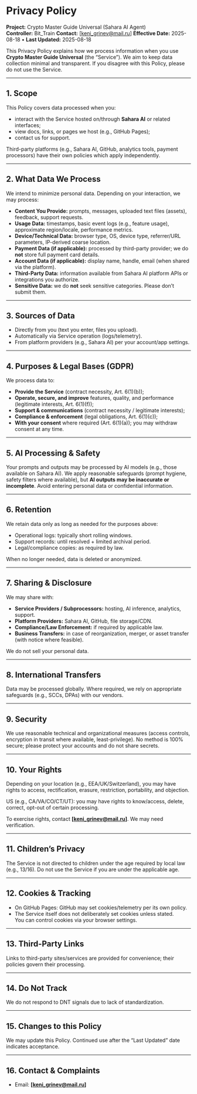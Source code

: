 # Privacy Policy

**Project:** Crypto Master Guide Universal (Sahara AI Agent)  
**Controller:** Bit_Train
**Contact:** [keni_grinev@mail.ru]
**Effective Date:** 2025-08-18 • **Last Updated:** 2025-08-18

This Privacy Policy explains how we process information when you use **Crypto Master Guide Universal** (the “Service”). We aim to keep data collection minimal and transparent. If you disagree with this Policy, please do not use the Service.

---

## 1. Scope
This Policy covers data processed when you:
- interact with the Service hosted on/through **Sahara AI** or related interfaces;
- view docs, links, or pages we host (e.g., GitHub Pages);
- contact us for support.

Third-party platforms (e.g., Sahara AI, GitHub, analytics tools, payment processors) have their own policies which apply independently.

---

## 2. What Data We Process
We intend to minimize personal data. Depending on your interaction, we may process:

- **Content You Provide:** prompts, messages, uploaded text files (assets), feedback, support requests.  
- **Usage Data:** timestamps, basic event logs (e.g., feature usage), approximate region/locale, performance metrics.  
- **Device/Technical Data:** browser type, OS, device type, referrer/URL parameters, IP-derived coarse location.  
- **Payment Data (if applicable):** processed by third-party provider; we do **not** store full payment card details.  
- **Account Data (if applicable):** display name, handle, email (when shared via the platform).  
- **Third-Party Data:** information available from Sahara AI platform APIs or integrations you authorize.  
- **Sensitive Data:** we do **not** seek sensitive categories. Please don’t submit them.

---

## 3. Sources of Data
- Directly from you (text you enter, files you upload).  
- Automatically via Service operation (logs/telemetry).  
- From platform providers (e.g., Sahara AI) per your account/app settings.

---

## 4. Purposes & Legal Bases (GDPR)
We process data to:
- **Provide the Service** (contract necessity, Art. 6(1)(b));  
- **Operate, secure, and improve** features, quality, and performance (legitimate interests, Art. 6(1)(f));  
- **Support & communications** (contract necessity / legitimate interests);  
- **Compliance & enforcement** (legal obligations, Art. 6(1)(c));  
- **With your consent** where required (Art. 6(1)(a)); you may withdraw consent at any time.

---

## 5. AI Processing & Safety
Your prompts and outputs may be processed by AI models (e.g., those available on Sahara AI). We apply reasonable safeguards (prompt hygiene, safety filters where available), but **AI outputs may be inaccurate or incomplete**. Avoid entering personal data or confidential information.

---

## 6. Retention
We retain data only as long as needed for the purposes above:
- Operational logs: typically short rolling windows.  
- Support records: until resolved + limited archival period.  
- Legal/compliance copies: as required by law.  

When no longer needed, data is deleted or anonymized.

---

## 7. Sharing & Disclosure
We may share with:
- **Service Providers / Subprocessors:** hosting, AI inference, analytics, support.  
- **Platform Providers:** Sahara AI, GitHub, file storage/CDN.  
- **Compliance/Law Enforcement:** if required by applicable law.  
- **Business Transfers:** in case of reorganization, merger, or asset transfer (with notice where feasible).  

We do not sell your personal data.

---

## 8. International Transfers
Data may be processed globally. Where required, we rely on appropriate safeguards (e.g., SCCs, DPAs) with our vendors.

---

## 9. Security
We use reasonable technical and organizational measures (access controls, encryption in transit where available, least-privilege). No method is 100% secure; please protect your accounts and do not share secrets.

---

## 10. Your Rights
Depending on your location (e.g., EEA/UK/Switzerland), you may have rights to access, rectification, erasure, restriction, portability, and objection.  

US (e.g., CA/VA/CO/CT/UT): you may have rights to know/access, delete, correct, opt-out of certain processing.  

To exercise rights, contact **[keni_grinev@mail.ru]**. We may need verification.

---

## 11. Children’s Privacy
The Service is not directed to children under the age required by local law (e.g., 13/16). Do not use the Service if you are under the applicable age.

---

## 12. Cookies & Tracking
- On GitHub Pages: GitHub may set cookies/telemetry per its own policy.  
- The Service itself does not deliberately set cookies unless stated.  
You can control cookies via your browser settings.

---

## 13. Third-Party Links
Links to third-party sites/services are provided for convenience; their policies govern their processing.

---

## 14. Do Not Track
We do not respond to DNT signals due to lack of standardization.

---

## 15. Changes to this Policy
We may update this Policy. Continued use after the “Last Updated” date indicates acceptance.

---

## 16. Contact & Complaints
- Email: **[keni_grinev@mail.ru]**
